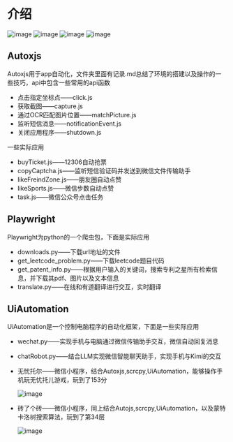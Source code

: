 # 介绍
![image](https://github.com/user-attachments/assets/7875facc-661f-4e40-a59f-a360361a5069)
![image](https://github.com/user-attachments/assets/21c2e23d-47a6-4066-b887-a19765b2b625)
![image](https://github.com/user-attachments/assets/1229b785-98f9-4c2b-bbc6-e781faa5f79f)
![image](https://github.com/user-attachments/assets/f40af0f3-66b0-40a6-9264-0b1ca4917b5d)


## Autoxjs
Autoxjs用于app自动化，文件夹里面有记录.md总结了环境的搭建以及操作的一些技巧，api中包含一些常用的api函数

- 点击指定坐标点——click.js
- 获取截图——capture.js
- 通过OCR匹配图片位置——matchPicture.js
- 监听短信消息——notificationEvent.js
- 关闭应用程序——shutdown.js

一些实际应用
- buyTicket.js——12306自动抢票
- copyCaptcha.js——监听短信验证码并发送到微信文件传输助手
- likeFreindZone.js——朋友圈自动点赞
- likeSports.js——微信步数自动点赞
- task.js——微信公众号点击任务

## Playwright
Playwright为python的一个爬虫包，下面是实际应用

- downloads.py——下载url地址的文件
- get_leetcode_problem.py——下载leetcode题目代码
- get_patent_info.py——根据用户输入的关键词，搜索专利之星所有检索信息，并下载其pdf、图片以及文本信息
- translate.py——在线和有道翻译进行交互，实时翻译

## UiAutomation
UiAutomation是一个控制电脑程序的自动化框架，下面是一些实际应用

- wechat.py——实现手机与电脑通过微信传输助手交互，微信自动回复消息
- chatRobot.py——结合LLM实现微信智能聊天助手，实现手机与Kimi的交互
- 无忧托尔——微信小程序，结合Autoxjs,scrcpy,UiAutomation，能够操作手机玩无忧托儿游戏，玩到了153分

  ![image](https://github.com/user-attachments/assets/f3573383-897e-47c0-8583-c3c1da9bf32f)

- 砖了个砖——微信小程序，同上结合Autojs,scrcpy,UiAutomation，以及蒙特卡洛树搜索算法，玩到了第34层
  
  ![image](https://github.com/user-attachments/assets/0dce4552-8f00-4f95-8558-2b789c3c4967)

